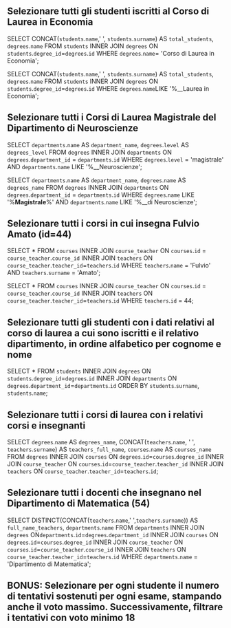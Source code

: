 ## Selezionare tutti gli studenti iscritti al Corso di Laurea in Economia

SELECT CONCAT(`students`.`name`,' ', `students`.`surname`) AS `total_students`, `degrees`.`name` FROM `students` INNER JOIN `degrees` ON `students`.`degree_id`=`degrees`.`id` WHERE `degrees`.`name`= 'Corso di Laurea in Economia';

<!-- OPPURE -->

SELECT CONCAT(`students`.`name`,' ', `students`.`surname`) AS `total_students`, `degrees`.`name` FROM `students` INNER JOIN `degrees` ON `students`.`degree_id`=`degrees`.`id` WHERE `degrees`.`name`LIKE '%__Laurea in Economia';

## Selezionare tutti i Corsi di Laurea Magistrale del Dipartimento di Neuroscienze

SELECT `departments`.`name` AS `department_name`, `degrees`.`level` AS `degrees_level`  FROM `degrees` INNER JOIN `departments` ON `degrees`.`department_id` = `departments`.`id` WHERE `degrees`.`level` = 'magistrale' AND `departments`.`name` LIKE '%__Neuroscienze';

<!-- OPPURE -->

SELECT `departments`.`name` AS `department_name`, `degrees`.`name` AS `degrees_name` FROM `degrees` INNER JOIN `departments` ON `degrees`.`department_id` = `departments`.`id` WHERE `degrees`.`name` LIKE '%__Magistrale__%' AND `departments`.`name` LIKE '%__di Neuroscienze';

## Selezionare tutti i corsi in cui insegna Fulvio Amato (id=44)

SELECT * FROM `courses` INNER JOIN `course_teacher` ON `courses`.`id` = `course_teacher`.`course_id` INNER JOIN `teachers` ON `course_teacher`.`teacher_id`=`teachers`.`id` WHERE `teachers`.`name` = 'Fulvio' AND `teachers`.`surname` = 'Amato';

<!-- OPPURE -->

SELECT * FROM `courses` INNER JOIN `course_teacher` ON `courses`.`id` = `course_teacher`.`course_id` INNER JOIN `teachers` ON `course_teacher`.`teacher_id`=`teachers`.`id` WHERE `teachers`.`id` = 44;

## Selezionare tutti gli studenti con i dati relativi al corso di laurea a cui sono iscritti e il relativo dipartimento, in ordine alfabetico per cognome e nome

SELECT * FROM `students` INNER JOIN `degrees` ON `students`.`degree_id`=`degrees`.`id` INNER JOIN `departments` ON `degrees`.`department_id`=`departments`.`id` ORDER BY `students`.`surname`, `students`.`name`;

## Selezionare tutti i corsi di laurea con i relativi corsi e insegnanti

SELECT `degrees`.`name` AS `degrees_name`, CONCAT(`teachers`.`name`, ' ', `teachers`.`surname`) AS `teachers_full_name`, `courses`.`name` AS `courses_name` FROM `degrees` INNER JOIN `courses` ON `degrees`.`id`=`courses`.`degree_id` INNER JOIN `course_teacher` ON `courses`.`id`=`course_teacher`.`teacher_id` INNER JOIN `teachers` ON `course_teacher`.`teacher_id`=`teachers`.`id`;

## Selezionare tutti i docenti che insegnano nel Dipartimento di Matematica (54)

SELECT DISTINCT(CONCAT(`teachers`.`name`,' ',`teachers`.`surname`)) AS `full_name_teachers`, `departments`.`name` FROM `departments` INNER JOIN `degrees` ON`departments`.`id`=`degrees`.`department_id` INNER JOIN `courses` ON `degrees`.`id`=`courses`.`degree_id` INNER JOIN `course_teacher` ON `courses`.`id`=`course_teacher`.`course_id` INNER JOIN `teachers` ON `course_teacher`.`teacher_id`=`teachers`.`id` WHERE `departments`.`name` = 'Dipartimento di Matematica';

## BONUS: Selezionare per ogni studente il numero di tentativi sostenuti per ogni esame, stampando anche il voto massimo. Successivamente, filtrare i tentativi con voto minimo 18